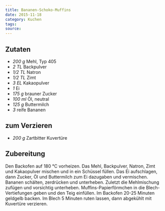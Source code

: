 ```yaml
---
title: Bananen-Schoko-Muffins
date: 2015-11-18
category: Kuchen
tags: 
source: 
---
```

## Zutaten
- *200 g* Mehl, Typ 405
- *2 TL* Backpulver
- *1/2 TL*  Natron
- *1/2 TL*  Zimt 
- *3 EL*  Kakaopulver
- *1*  Ei
- *175 g*  brauner Zucker
- *100 ml*  Öl, neutral
- *125 g*  Buttermilch
- *3*  reife Bananen
## zum Verzieren
- *200 g* Zartbitter Kuvertüre

## Zubereitung
Den Backofen auf 180 °C vorheizen. Das Mehl, Backpulver, Natron, Zimt und Kakaopulver mischen und in ein Schüssel füllen. Das Ei aufschlagen, dann Zucker, Öl und Buttermilch zum Ei dazugaben und vermischen. Bananen schälten, zerdrücken und unterheben. Zuletzt die Mehlmischung zufügen und vorsichtig unterheben. Muffins-Papierförmchen in die Blech-Vertiefungen geben und den Teig einfüllen. Im Backofen 20-25 Minuten geldgelb backen. Im Blech 5 Minuten ruten lassen, dann abgekühlt mit Kuvertüre verzieren.
